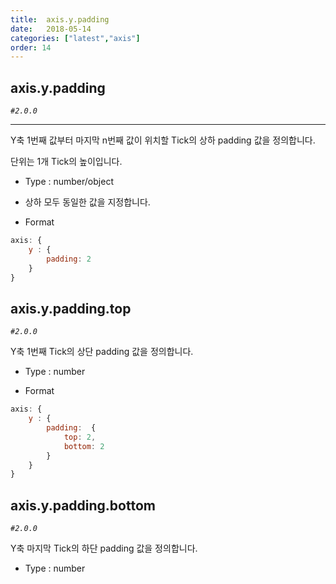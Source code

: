 ```yaml
---
title:  axis.y.padding
date:   2018-05-14
categories: ["latest","axis"]
order: 14
---
```


## axis.y.padding

_`#2.0.0`_

---

Y축 1번째 값부터 마지막 n번째 값이 위치할 Tick의 상하 padding 값을 정의합니다.

단위는 1개 Tick의 높이입니다.

* Type : number/object

* 상하 모두 동일한 값을 지정합니다.

* Format
```javascript
axis: {
    y : {
        padding: 2
    }
}
```

## axis.y.padding.top

_`#2.0.0`_

Y축 1번째 Tick의 상단 padding 값을 정의합니다.

* Type : number

* Format
```javascript
axis: {
    y : {
        padding:  {
            top: 2,
            bottom: 2
        }
    }
}
```

## axis.y.padding.bottom

_`#2.0.0`_

Y축 마지막 Tick의 하단 padding 값을 정의합니다.

* Type : number

